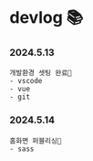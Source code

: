 # devlog 📚

### 2024.5.13
```
개발환경 셋팅 완료🎀
- vscode
- vue
- git
```

### 2024.5.14
```
홈화면 퍼블리싱🎨
- sass
```
